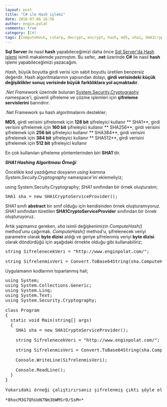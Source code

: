 ```yaml
---
layout: post
title: "C# ile Hash işlemi"
date: 2010-07-06 16:56
author: engin.polat
comments: true
category: [C#]
tags: [ComputeHash, csharp, decrypt, encrypt, hash, md5, sha1, SHA1CryptoServiceProvider, sha256, sha384, sha512, System.Secuity.Cryptography]
---
```

**Sql Server** ile nasıl **hash** yapabileceğimizi daha önce <a title="enginpolat.com: Sql Server'da Hash işlemi" href="/sql-serverda-hash-islemi/" target="_blank">Sql Server'da Hash işlemi</a> isimli makalemde yazmıştım. Bu sefer, **.net** üzerinde **C#** ile nasıl **hash** işlemi yapabileceğimizi yazacağım.

*Hash*, büyük boyutta girdi verisi için sabit boyutlu üretilen benzersiz değerdir. Hash algoritmalarının yapısından dolayı, **girdi verisindeki küçük değişiklikler sonuç verisinde büyük farklılıklara yol açmaktadır**.

*.Net Framework* üzerinde bulunan <a title="MSDN: System.Security.Cryptography" href="http://msdn.microsoft.com/en-us/library/system.security.cryptography.aspx" target="_blank">System.Security.Cryptography</a> namespace'i, güvenli şifreleme ve çözme işlemleri için **şifreleme servislerini** barındırır.

.Net Framework şu hash algoritmalarını destekler;

**MD5**, girdi verisini şifrelemek için **128 bit** şifreleyici kullanır
** SHA1**, girdi verisini şifrelemek için **160 bit** şifreleyici kullanır
** SHA256**, girdi verisini şifrelemek için **256 bit** şifreleyici kullanır
** SHA384**, girdi verisini şifrelemek için **384 bit** şifreleyici kullanır
** SHA512**, girdi verisini şifrelemek için **512 bit** şifreleyici kullanır

En çok kullanılan şifreleme yöntemlerinden biri **SHA1**'dir.

***SHA1 Hashing Algoritması Örneği***

Öncelikle kod yazdığımız dosyanın *using* kısmına *System.Secuity.Cryptography* namespace'ini eklemeliyiz;


using System.Secuity.Cryptography;</pre>
*SHA1* sınıfından bir örnek oluşturalım;
<pre class="brush:csharp">SHA1 sha = new SHA1CryptoServiceProvider();</pre>
*SHA1* sınıfı **abstract** bir sınıf olduğu için kendisinden örnek oluşturamıyoruz. *SHA1* sınıfından türetilen **SHA1CryptoServiceProvider** sınıfından bir örnek oluşturuyoruz.

Artık yapmamız gereken, *sha* isimli değişkenimizin *ComputeHash()* method'unu çağırmak. *ComputeHash()* method'u, şifrelenecek veriyi parametre olarak **byte dizisi** aldığı ve geriye şifrelenmiş veriyi **byte dizisi** olarak döndürdüğü için aşağıdaki örnekte olduğu gibi kullanabiliriz;
<pre class="brush:csharp">string SifrelenecekVeri = "http://www.enginpolat.com/";

string SifrelenmisVeri = Convert.ToBase64String(sha.ComputeHash(Encoding.UTF8.GetBytes(SifrelenecekVeri)));</pre>
Uygulamanın kodlarının toparlanmış hali;
<pre class="brush:csharp">using System;
using System.Collections.Generic;
using System.Linq;
using System.Text;
using System.Security.Cryptography;

class Program
{
  static void Main(string[] args)
  {
    SHA1 sha = new SHA1CryptoServiceProvider();

    string SifrelenecekVeri = "http://www.enginpolat.com/";

    string SifrelenmisVeri = Convert.ToBase64String(sha.ComputeHash(Encoding.UTF8.GetBytes(SifrelenecekVeri)));

    Console.WriteLine(SifrelenmisVeri);

    Console.ReadLine();
  }
}

Yukarıdaki örneği çalıştırırsanız şifrelenmiş çıktı şöyle olacaktır;

*8hocM3G7QhUoN7Nm3bWMSr0/SsM=*

